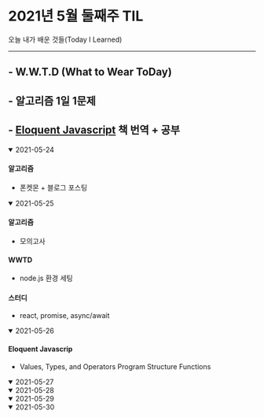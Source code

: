 # 2021년 5월 둘째주 TIL
오늘 내가 배운 것들(Today I Learned)

---------------------------------------
## - W.W.T.D (What to Wear ToDay)
## - 알고리즘 1일 1문제
## - [Eloquent Javascript](https://eloquentjavascript.net/) 책 번역 + 공부


<details open>
<summary>2021-05-24</summary>

#### 알고리즘

- 폰켓몬 + 블로그 포스팅
</details>

<details open>
<summary>2021-05-25</summary>

#### 알고리즘

- 모의고사

#### WWTD

- node.js 환경 세팅

#### 스터디

- react, promise, async/await
</details>

<details open>
<summary>2021-05-26</summary>

#### Eloquent Javascrip

- Values, Types, and Operators
Program Structure
Functions
</details>

<details open>
<summary>2021-05-27</summary>

</details>

<details open>
<summary>2021-05-28</summary>

</details>

<details open>
<summary>2021-05-29</summary>

</details>

<details open>
<summary>2021-05-30</summary>

</details>
